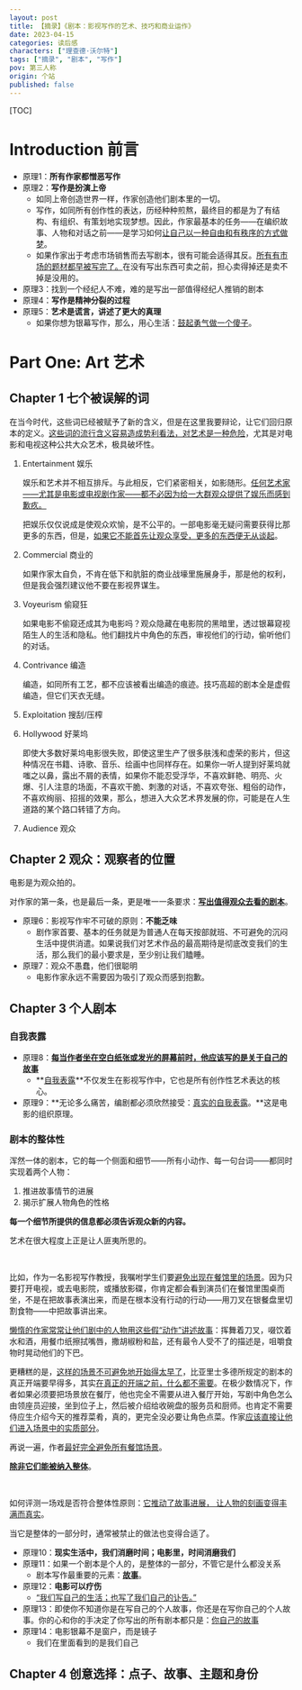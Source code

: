 ```yaml
---
layout: post
title: 【摘录】《剧本：影视写作的艺术、技巧和商业运作》
date: 2023-04-15
categories: 读后感
characters: ["理查德·沃尔特"]
tags: ["摘录", "剧本", "写作"]
pov: 第三人称
origin: 个站
published: false
---
```


[TOC]

# Introduction 前言

- 原理1：**所有作家都憎恶写作**
- 原理2：**写作是扮演上帝**
  - 如同上帝创造世界一样，作家创造他们剧本里的一切。
  - 写作，如同所有创作性的表达，历经种种煎熬，最终目的都是为了有结构、有组织、有策划地实现梦想。因此，作家最基本的任务——在编织故事、人物和对话之前——是学习如何<u>让自己以一种自由和有秩序的方式做梦</u>。
  - 如果作家出于考虑市场销售而去写剧本，很有可能会适得其反。<u>所有有市场的题材都早被写完了。</u>在没有写出东西可卖之前，担心卖得掉还是卖不掉是没用的。
- 原理3：找到一个经纪人不难，难的是写出一部值得经纪人推销的剧本
- 原理4：**写作是精神分裂的过程**
- 原理5：**艺术是谎言，讲述了更大的真理**
  - 如果你想为银幕写作，那么，用心生活：<u>鼓起勇气做一个傻子</u>。

# Part One: Art 艺术

## Chapter 1 七个被误解的词

在当今时代，这些词已经被赋予了新的含义，但是在这里我要辩论，让它们回归原本的定义。<u>这些词的流行含义容易造成势利看法，对艺术是一种危险</u>，尤其是对电影和电视这种公共大众艺术，极具破坏性。

1. Entertainment 娱乐

   娱乐和艺术并不相互排斥。与此相反，它们紧密相关，如影随形。<u>任何艺术家——尤其是电影或电视剧作家——都不必因为给一大群观众提供了娱乐而感到歉疚。</u>

   把娱乐仅仅说成是使观众欢愉，是不公平的。一部电影毫无疑问需要获得比那更多的东西，但是，<u>如果它不能首先让观众享受，更多的东西便无从谈起</u>。

2. Commercial 商业的

   如果作家太自负，不肯在低下和肮脏的商业战壕里施展身手，那是他的权利，但是我会强烈建议他不要在影视界谋生。

3. Voyeurism 偷窥狂

   如果电影不偷窥还成其为电影吗？观众隐藏在电影院的黑暗里，透过银幕窥视陌生人的生活和隐私。他们翻找片中角色的东西，审视他们的行动，偷听他们的对话。

4. Contrivance 编造

   编造，如同所有工艺，都不应该被看出编造的痕迹。技巧高超的剧本全是虚假编造，但它们天衣无缝。

5. Exploitation 搜刮/压榨

6. Hollywood 好莱坞

   即使大多数好莱坞电影很失败，即使这里生产了很多肤浅和虚荣的影片，但这种情况在书籍、诗歌、音乐、绘画中也同样存在。如果你一听人提到好莱坞就嗤之以鼻，露出不屑的表情，如果你不能忍受浮华，不喜欢鲜艳、明亮、火爆、引人注意的场面，不喜欢干脆、刺激的对话，不喜欢夸张、粗俗的动作，不喜欢绚丽、招摇的效果，那么，想进入大众艺术界发展的你，可能是在人生道路的某个路口转错了方向。

7. Audience 观众

## Chapter 2 观众：观察者的位置

电影是为观众拍的。

对作家的第一条，也是最后一条，更是唯一一条要求：**<u>写出值得观众去看的剧本</u>**。

- 原理6：影视写作牢不可破的原则：**不能乏味**
  - 剧作家首要、基本的任务就是为普通人在每天按部就班、不可避免的沉闷生活中提供消遣。如果说我们对艺术作品的最高期待是彻底改变我们的生活，那么我们的最小要求是，至少别让我们瞌睡。
- 原理7：观众不愚蠢，他们很聪明
  - 电影作家永远不需要因为吸引了观众而感到抱歉。

## Chapter 3 个人剧本

### 自我表露

- 原理8：**<u>每当作者坐在空白纸张或发光的屏幕前时，他应该写的是关于自己的故事</u>**
  - **<u>自我表露</u>**不仅发生在影视写作中，它也是所有创作性艺术表达的核心。
- 原理9：**无论多么痛苦，编剧都必须欣然接受：<u>真实的自我表露</u>。**这是电影的组织原理。

### 剧本的整体性

浑然一体的剧本，它的每一个侧面和细节——所有小动作、每一句台词——都同时实现着两个人物：

1. 推进故事情节的进展
2. 揭示扩展人物角色的性格

**每一个细节所提供的信息都必须告诉观众新的内容。**

艺术在很大程度上正是让人匪夷所思的。

<br>

比如，作为一名影视写作教授，我嘱咐学生们要<u>避免出现在餐馆里的场景</u>。因为只要打开电视，或去电影院，或播放影碟，你肯定都会看到演员们在餐馆里围桌而坐，不是在把故事表演出来，而是在根本没有行动的行动——用刀叉在银餐盘里切割食物——中把故事讲出来。

<u>懒惰的作家常常让他们剧中的人物用这些假“动作”讲述故事</u>：挥舞着刀叉，啜饮着水和酒，用餐巾纸擦拭嘴唇，撒胡椒粉和盐，还有最令人受不了的描述是，咀嚼食物时晃动他们的下巴。

更糟糕的是，<u>这样的场景不可避免地开始得太早了</u>，比亚里士多德所规定的剧本的真正开端要早得多，其实<u>在真正的开端之前，什么都不需要</u>。在极少数情况下，作者如果必须要把场景放在餐厅，他也完全不需要从进入餐厅开始，写剧中角色怎么由领座员迎接，坐到位子上，然后被介绍给收碗盘的服务员和厨师。也肯定不需要侍应生介绍今天的推荐菜肴，真的，更完全没必要让角色点菜。作家<u>应该直接让他们进入场景中的实质部分</u>。

再说一遍，作者<u>最好完全避免所有餐馆场景</u>。

**<u>除非它们能被纳入整体</u>**。

<br>

如何评测一场戏是否符合整体性原则：<u>它推动了故事进展， 让人物的刻画变得丰满而真实</u>。

当它是整体的一部分时，通常被禁止的做法也变得合适了。

- 原理10：**现实生活中，我们消磨时间；电影里，时间消磨我们**
- 原理11：如果一个剧本是个人的，是整体的一部分，不管它是什么都没关系
  - 剧本写作最重要的元素：**<u>故事</u>**。
- 原理12：**电影可以疗伤**
  - <u>“我们写自己的生活；也写了我们自己的讣告。”</u>
- 原理13：即使你不知道你是在写自己的个人故事，你还是在写你自己的个人故事。你的心和你的手决定了你写出的所有剧本都只是：<u>你自己的故事</u>
- 原理14：电影银幕不是窗户，而是镜子
  - 我们在里面看到的是我们自己

## Chapter 4 创意选择：点子、故事、主题和身份
